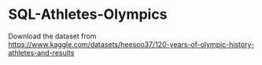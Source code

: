 # SQL-Athletes-Olympics
Download the dataset from 
https://www.kaggle.com/datasets/heesoo37/120-years-of-olympic-history-athletes-and-results
